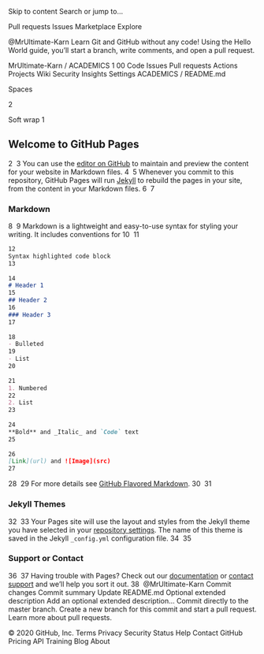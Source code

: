 Skip to content
Search or jump to…

Pull requests
Issues
Marketplace
Explore
 
@MrUltimate-Karn 
Learn Git and GitHub without any code!
Using the Hello World guide, you’ll start a branch, write comments, and open a pull request.


MrUltimate-Karn
/
ACADEMICS
1
00
Code
Issues
Pull requests
Actions
Projects
Wiki
Security
Insights
Settings
ACADEMICS
/
README.md
 

Spaces

2

Soft wrap
1
## Welcome to GitHub Pages
2
​
3
You can use the [editor on GitHub](https://github.com/MrUltimate-Karn/ACADEMICS/edit/master/README.md) to maintain and preview the content for your website in Markdown files.
4
​
5
Whenever you commit to this repository, GitHub Pages will run [Jekyll](https://jekyllrb.com/) to rebuild the pages in your site, from the content in your Markdown files.
6
​
7
### Markdown
8
​
9
Markdown is a lightweight and easy-to-use syntax for styling your writing. It includes conventions for
10
​
11
```markdown
12
Syntax highlighted code block
13
​
14
# Header 1
15
## Header 2
16
### Header 3
17
​
18
- Bulleted
19
- List
20
​
21
1. Numbered
22
2. List
23
​
24
**Bold** and _Italic_ and `Code` text
25
​
26
[Link](url) and ![Image](src)
27
```
28
​
29
For more details see [GitHub Flavored Markdown](https://guides.github.com/features/mastering-markdown/).
30
​
31
### Jekyll Themes
32
​
33
Your Pages site will use the layout and styles from the Jekyll theme you have selected in your [repository settings](https://github.com/MrUltimate-Karn/ACADEMICS/settings). The name of this theme is saved in the Jekyll `_config.yml` configuration file.
34
​
35
### Support or Contact
36
​
37
Having trouble with Pages? Check out our [documentation](https://docs.github.com/categories/github-pages-basics/) or [contact support](https://github.com/contact) and we’ll help you sort it out.
38
​
@MrUltimate-Karn
Commit changes
Commit summary
Update README.md
Optional extended description
Add an optional extended description…
 Commit directly to the master branch.
 Create a new branch for this commit and start a pull request. Learn more about pull requests.
 
© 2020 GitHub, Inc.
Terms
Privacy
Security
Status
Help
Contact GitHub
Pricing
API
Training
Blog
About
